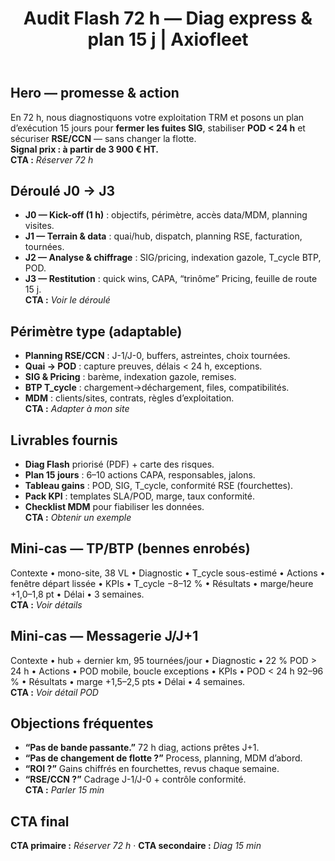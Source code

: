 ﻿---
title: 'Audit Flash 72 h — Diag express & plan 15 j | Axiofleet'
description: 'Audit exploitation transport en 72 h pour PME TRM : diagnostic terrain, quick wins et plan d’exécution 15 jours. Visez POD < 24 h et +2 à +4 pts de marge nette.'
canonical: '/consulting/offres/audit-72h'
h1: 'Audit Flash 72 h — diagnostiquez, décidez, exécutez'
keywords:
  - consulting TRM
  - audit exploitation transport
  - messagerie J+1
  - BTP bennes
  - planification RSE
  - SIG transport
  - indexation gazole
---

## Hero — promesse & action
En 72 h, nous diagnostiquons votre exploitation TRM et posons un plan d’exécution 15 jours pour **fermer les fuites SIG**, stabiliser **POD < 24 h** et sécuriser **RSE/CCN** — sans changer la flotte.  
**Signal prix : à partir de 3 900 € HT.**  
**CTA :** _Réserver 72 h_

## Déroulé J0 → J3
- **J0 — Kick-off (1 h)** : objectifs, périmètre, accès data/MDM, planning visites.
- **J1 — Terrain & data** : quai/hub, dispatch, planning RSE, facturation, tournées.
- **J2 — Analyse & chiffrage** : SIG/pricing, indexation gazole, T_cycle BTP, POD.
- **J3 — Restitution** : quick wins, CAPA, “trinôme” Pricing, feuille de route 15 j.  
**CTA :** _Voir le déroulé_

## Périmètre type (adaptable)
- **Planning RSE/CCN** : J-1/J-0, buffers, astreintes, choix tournées.
- **Quai → POD** : capture preuves, délais < 24 h, exceptions.
- **SIG & Pricing** : barème, indexation gazole, remises.
- **BTP T_cycle** : chargement→déchargement, files, compatibilités.
- **MDM** : clients/sites, contrats, règles d’exploitation.  
**CTA :** _Adapter à mon site_

## Livrables fournis
- **Diag Flash** priorisé (PDF) + carte des risques.
- **Plan 15 jours** : 6–10 actions CAPA, responsables, jalons.
- **Tableau gains** : POD, SIG, T_cycle, conformité RSE (fourchettes).
- **Pack KPI** : templates SLA/POD, marge, taux conformité.
- **Checklist MDM** pour fiabiliser les données.  
**CTA :** _Obtenir un exemple_

## Mini-cas — TP/BTP (bennes enrobés)
Contexte • mono-site, 38 VL • Diagnostic • T_cycle sous-estimé • Actions • fenêtre départ lissée • KPIs • T_cycle −8–12 % • Résultats • marge/heure +1,0–1,8 pt • Délai • 3 semaines.  
**CTA :** _Voir détails_

## Mini-cas — Messagerie J/J+1
Contexte • hub + dernier km, 95 tournées/jour • Diagnostic • 22 % POD > 24 h • Actions • POD mobile, boucle exceptions • KPIs • POD < 24 h 92–96 % • Résultats • marge +1,5–2,5 pts • Délai • 4 semaines.  
**CTA :** _Voir détail POD_

## Objections fréquentes
- **“Pas de bande passante.”** 72 h diag, actions prêtes J+1.
- **“Pas de changement de flotte ?”** Process, planning, MDM d’abord.
- **“ROI ?”** Gains chiffrés en fourchettes, revus chaque semaine.
- **“RSE/CCN ?”** Cadrage J-1/J-0 + contrôle conformité.  
**CTA :** _Parler 15 min_

## CTA final
**CTA primaire :** _Réserver 72 h_ · **CTA secondaire :** _Diag 15 min_
